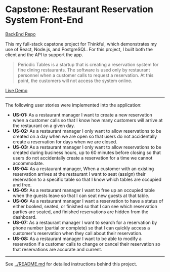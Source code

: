 # Capstone: Restaurant Reservation System Front-End

[BackEnd Repo](https://github.com/ely-herrera/RestaurantReservationSystem-BackEnd)

This my full-stack capstone project for Thinkful, which demonstrates my use of React, Node.js, and PostgreSQL. For this project, I built both the client and the API to support the app.

> Periodic Tables is a startup that is creating a reservation system for fine dining restaurants. The software is used only by restaurant personnel when a customer calls to request a reservation. At this point, the customers will not access the system online.

[Live Demo](https://frontend-rss.herokuapp.com/dashboard)

---

The following user stories were implemented into the application:
* **US-01:** As a restaurant manager
I want to create a new reservation when a customer calls
so that I know how many customers will arrive at the restaurant on a given day.
* **US-02:** As a restaurant manager
I only want to allow reservations to be created on a day when we are open
so that users do not accidentally create a reservation for days when we are closed.
* **US-03:** As a restaurant manager
I only want to allow reservations to be created during business hours, up to 60 minutes before closing
so that users do not accidentally create a reservation for a time we cannot accommodate.
* **US-04:** As a restaurant manager,
When a customer with an existing reservation arrives at the restaurant
I want to seat (assign) their reservation to a specific table
so that I know which tables are occupied and free.
* **US-05:** As a restaurant manager
I want to free up an occupied table when the guests leave
so that I can seat new guests at that table.
* **US-06:** As a restaurant manager
I want a reservation to have a status of either booked, seated, or finished
so that I can see which reservation parties are seated, and finished reservations are hidden from the dashboard.
* **US-07:** As a restaurant manager
I want to search for a reservation by phone number (partial or complete)
so that I can quickly access a customer's reservation when they call about their reservation.
* **US-08:** As a restaurant manager
I want to be able to modify a reservation if a customer calls to change or cancel their reservation
so that reservations are accurate and current.

--- 


See [../README.md](https://github.com/Thinkful-Ed/starter-restaurant-reservation#capstone-restaurant-reservation-system) for detailed instructions behind this project.
